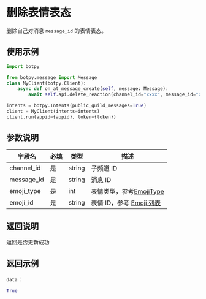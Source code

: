 # 删除表情表态

删除自己对消息 `message_id` 的表情表态。

## 使用示例

```python
import botpy

from botpy.message import Message
class MyClient(botpy.Client):
    async def on_at_message_create(self, message: Message):
        await self.api.delete_reaction(channel_id="xxxx", message_id="xxxx", emoji_type=1, emoji_id="4")

intents = botpy.Intents(public_guild_messages=True)
client = MyClient(intents=intents)
client.run(appid={appid}, token={token})
```

## 参数说明

| 字段名      | 必填 | 类型                                  | 描述                             |
| ----------- | ---- | ------------------------------------- | -------------------------------- |
| channel_id  | 是   | string                                | 子频道 ID |
| message_id  | 是   | string                                | 消息 ID                     |
| emoji_type  | 是   | int                                   | 表情类型，参考[EmojiType](../../model/emoji.md#EmojiType)                     |
| emoji_id    | 是   | string                                | 表情 ID，参考 [Emoji 列表](../../model/emoji.md#Emoji-列表)                     |

## 返回说明

返回是否更新成功

## 返回示例

`data`：

```Python
True
```
